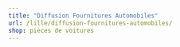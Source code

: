 ```yaml
---
title: "Diffusion Fournitures Automobiles"
url: /lille/diffusion-fournitures-automobiles/
shop: pièces de voitures
---
```

